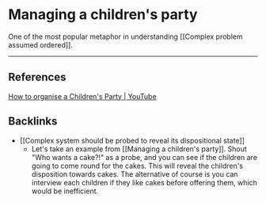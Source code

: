 # Managing a children's party
One of the most popular metaphor in understanding [[Complex problem assumed ordered]].

----
## References
[How to organise a Children's Party | YouTube](https://www.youtube.com/watch?v=Miwb92eZaJg)

## Backlinks
* [[Complex system should be probed to reveal its dispositional state]]
	* Let's take an example from [[Managing a children's party]]. Shout "Who wants a cake?!" as a probe, and you can see if the children are going to come round for the cakes. This will reveal the children's disposition towards cakes. The alternative of course is you can interview each children if they like cakes before offering them, which would be inefficient.

<!-- #evergreen -->

<!-- {BearID:E34C1727-D0E1-495B-BE87-5E919888018F} -->
